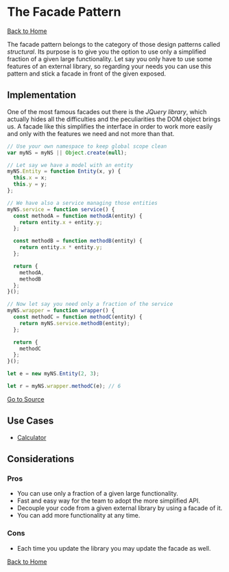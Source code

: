 # The Facade Pattern #

[Back to Home](../../../../)

The facade pattern belongs to the category of those design patterns called *structural*. Its purpose is to give you the option to use only a simplified fraction of a given large functionality. Let say you only have to use some features of an external library, so regarding your needs you can use this pattern and stick a facade in front of the given exposed.

## Implementation ##

One of the most famous facades out there is the *JQuery library*, which actually hides all the difficulties and the peculiarities the DOM object brings us. A facade like this simplifies the interface in order to work more easily and only with the features we need and not more than that.

```JavaScript
// Use your own namespace to keep global scope clean
var myNS = myNS || Object.create(null);

// Let say we have a model with an entity
myNS.Entity = function Entity(x, y) {
  this.x = x;
  this.y = y;
};

// We have also a service managing those entities
myNS.service = function service() {
  const methodA = function methodA(entity) {
    return entity.x + entity.y;
  };

  const methodB = function methodB(entity) {
    return entity.x * entity.y;
  };

  return {
    methodA,
    methodB
  };
}();

// Now let say you need only a fraction of the service
myNS.wrapper = function wrapper() {
  const methodC = function methodC(entity) {
    return myNS.service.methodB(entity);
  };

  return {
    methodC
  };
}();

let e = new myNS.Entity(2, 3);

let r = myNS.wrapper.methodC(e); // 6
```

[Go to Source](index.js)

## Use Cases ##
* [Calculator](calculator.js)

## Considerations ##

### Pros ###
* You can use only a fraction of a given large functionality.
* Fast and easy way for the team to adopt the more simplified API.
* Decouple your code from a given external library by using a facade of it.
* You can add more functionality at any time.

### Cons ###
* Each time you update the library you may update the facade as well.

[Back to Home](../../../../)

